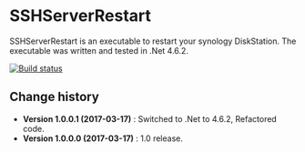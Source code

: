 SSHServerRestart
====================================

SSHServerRestart is an executable to restart your synology DiskStation.
The executable was written and tested in .Net 4.6.2.

[![Build status](https://ci.appveyor.com/api/projects/status/qx50j5ng4t2ngyt3?svg=true)](https://ci.appveyor.com/project/SeppPenner/bmirechner)


Change history
--------------

* **Version 1.0.0.1 (2017-03-17)** : Switched to .Net to 4.6.2, Refactored code.
* **Version 1.0.0.0 (2017-03-17)** : 1.0 release.
